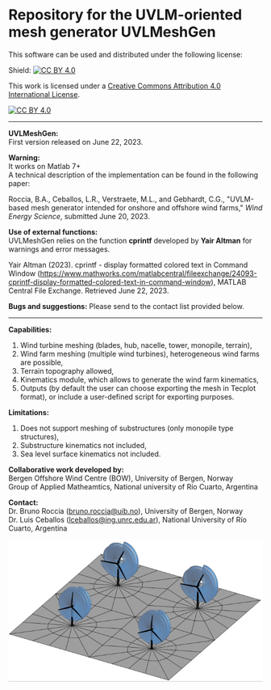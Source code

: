 # Repository for the UVLM-oriented mesh generator UVLMeshGen

This software can be used and distributed under the following license:

Shield: [![CC BY 4.0][cc-by-shield]][cc-by]

This work is licensed under a
[Creative Commons Attribution 4.0 International License][cc-by].

[![CC BY 4.0][cc-by-image]][cc-by]

[cc-by]: http://creativecommons.org/licenses/by/4.0/
[cc-by-image]: https://i.creativecommons.org/l/by/4.0/88x31.png
[cc-by-shield]: https://img.shields.io/badge/License-CC%20BY%204.0-lightgrey.svg

----------------------------------------------------------------------------------------------------
**UVLMeshGen:** <br />
First version released on June 22, 2023.

**Warning:** <br />
It works on Matlab 7+ <br />
A technical description of the implementation can be found in the following paper:

Roccia, B.A., Ceballos, L.R., Verstraete, M.L., and Gebhardt, C.G., "UVLM-based mesh generator intended for onshore and offshore wind farms," _Wind Energy Science_, submitted June 20, 2023. 

**Use of external functions:** <br />
UVLMeshGen relies on the function **cprintf** developed by **Yair Altman** for warnings and error messages. 

Yair Altman (2023). cprintf - display formatted colored text in Command Window (https://www.mathworks.com/matlabcentral/fileexchange/24093-cprintf-display-formatted-colored-text-in-command-window), MATLAB Central File Exchange. Retrieved June 22, 2023.

**Bugs and suggestions:**
Please send to the contact list provided below.

----------------------------------------------------------------------------------------------------

**Capabilities:** <br />
1) Wind turbine meshing (blades, hub, nacelle, tower, monopile, terrain), <br />
2) Wind farm meshing (multiple wind turbines), heterogeneous wind farms are possible, <br />
3) Terrain topography allowed, <br />
4) Kinematics module, which allows to generate the wind farm kinematics, <br />
5) Outputs (by default the user can choose exporting the mesh in Tecplot format), or include a user-defined script for exporting purposes.

**Limitations:** <br />
1) Does not support meshing of substructures (only monopile type structures), <br />
2) Substructure kinematics not included, <br />
3) Sea level surface kinematics not included.

**Collaborative work developed by:** <br />
Bergen Offshore Wind Centre (BOW), University of Bergen, Norway <br />
Group of Applied Matheamtics, National university of Río Cuarto, Argentina <br />

**Contact:** <br />
Dr. Bruno Roccia (bruno.roccia@uib.no), University of Bergen, Norway <br />
Dr. Luis Ceballos (lceballos@ing.unrc.edu.ar), National University of Río Cuarto, Argentina

![Onshore wind Farm](Onshore_farm_Aero.png)

